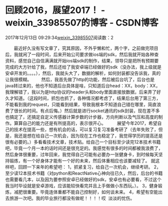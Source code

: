 # 回顾2016，展望2017！ - weixin_33985507的博客 - CSDN博客
2017年12月13日 09:29:34[weixin_33985507](https://me.csdn.net/weixin_33985507)阅读数：2

       最近好久没有写文章了，究其原因，不外乎懒和忙，两个字，之前做完项目后，我就闲了一段时间，后来开始公司要求做ios端的sdk，然后我就开始各种查资料，感觉自己自信满满就开始ios端sdk的制作，结果，领导只是把所有预期要完成的大方针给了我，然后还给了我安卓端已经做好的sdk（没办法，我上级就是安卓开发的。。。。），然后，我就头大了，数据的解析，如何封装都没告诉我，真的让我很模糊。
       然后，我首先做了http的功能，然后被后台坑了，后台也是java转过来的，他也不知道后台具体是啥，只知道后台head：XX，body：XX，我理解错了，我以为是http协议的header头和body里面直接放数据，后来弄了好久才知道。（这段时间，抓包也抓了，各种情况都考虑了，结果后台用了第三方，不能看到我的request，只能看到结果，导致我根本不知道自己错在哪里，简直浪费了很长的时间。有点后悔。）然后就是进行socket通讯的sdk封装，现在差不多也搞定了，还搞定自定义传感器计算步数的计步器，方向判断以及气压和高度的制作。算算自己的能力还是有所提高的，表示很开心。
        展望今年2017，希望自己的技术在提高一些，想有机会的话，可以复习复习准备考研了（去年失败了，但是，我还是想在给自己一次机会，因为现在工作也稳定了，我觉得学历的提高还是很有必要的。）多看看技术文章，技术贴。给自己一个目标至少读完12本技术书籍吧，毕竟一个月一本的话时间还是很充足的。我感觉有很多的时间都被我浪费了，然后身体很重要，过年回来，我觉得自己可能有必要办一张健身卡，到时候每天坚持锻炼，有一个好身体才能有一个好的未来，然后体重相应也该要减轻了。
就这样吧，回顾一下来年的希望吧：
1，抓紧复习，给自己一次机会，继续考研。
2，至少读12本技术书籍（对python和ReactNative心神向往已久，然后，后台的书籍也需要看几本，以及因为要参照安卓已经做好的sdk，安卓也有必要看，不过这个我当时毕设就是安卓游戏，应该能较快看完并且上手做做小东西玩。）。
3，健身锻炼，减肥很重要。毕竟连体重都不能自己控制好，如何谈未来。
4，希望有空能出去旅游一次吧。我的毕业旅行都没有做呢！！！！哎  淡淡的忧伤。

